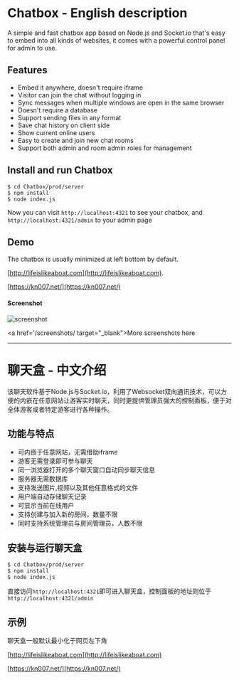 # Chatbox - English description


A simple and fast chatbox app based on Node.js and Socket.io that's easy to embed into all kinds of websites, it comes with a powerful control panel for admin to use.


## Features

* Embed it anywhere, doesn't require iframe
* Visitor can join the chat without logging in
* Sync messages when multiple windows are open in the same browser
* Doesn't require a database
* Support sending files in any format
* Save chat history on client side
* Show current online users
* Easy to create and join new chat rooms
* Support both admin and room admin roles for management

## Install and run Chatbox

```
$ cd Chatbox/prod/server
$ npm install
$ node index.js
```


Now you can visit `http://localhost:4321` to see your chatbox, and `http://localhost:4321/admin` to your admin page


## Demo

The chatbox is usually minimized at left bottom by default.

[http://lifeislikeaboat.com](http://lifeislikeaboat.com). 

[https://kn007.net/](https://kn007.net/)


#### Screenshot

![screenshot](/screenshots/chatbox.gif?raw=true "Screenshot")


<a href='/screenshots/ target="_blank">More screenshots here</a>





-----------------------------------------------------------

# 聊天盒 - 中文介绍


该聊天软件基于Node.js与Socket.io，利用了Websocket双向通讯技术，可以方便的内嵌在任意网站让游客实时聊天，同时更提供管理员强大的控制面板，便于对全体游客或者特定游客进行各种操作。


## 功能与特点

* 可内嵌于任意网站，无需借助iframe
* 游客无需登录即可参与聊天
* 同一浏览器打开的多个聊天窗口自动同步聊天信息
* 服务器无需数据库
* 支持发送图片,视频以及其他任意格式的文件
* 用户端自动存储聊天记录
* 可显示当前在线用户
* 支持创建与加入新的房间，数量不限
* 同时支持系统管理员与房间管理员，人数不限

## 安装与运行聊天盒

```
$ cd Chatbox/prod/server
$ npm install
$ node index.js
```

直接访问`http://localhost:4321`即可进入聊天盒，控制面板的地址则位于`http://localhost:4321/admin`

## 示例

聊天盒一般默认最小化于网页左下角

[http://lifeislikeaboat.com](http://lifeislikeaboat.com) 

[https://kn007.net/](https://kn007.net/)
